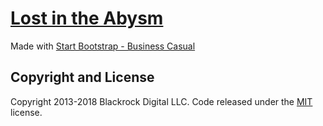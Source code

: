 # [Lost in the Abysm](https://lauro123.github.io/Lita)
Made with [Start Bootstrap - Business Casual](https://startbootstrap.com/template-overviews/business-casual/)

## Copyright and License

Copyright 2013-2018 Blackrock Digital LLC. Code released under the [MIT](https://github.com/BlackrockDigital/startbootstrap-business-casual/blob/gh-pages/LICENSE) license.

